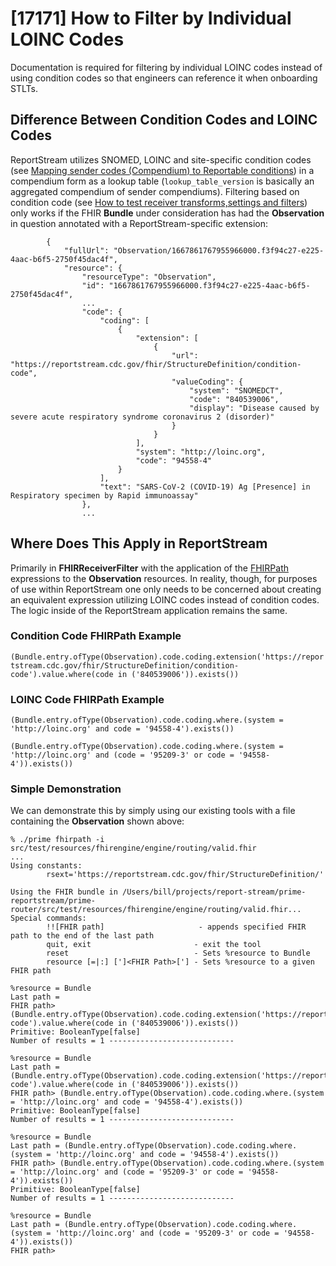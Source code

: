# [17171] How to Filter by Individual LOINC Codes

Documentation is required for filtering by individual LOINC codes instead of using condition codes so that engineers can reference it when onboarding STLTs.

## Difference Between Condition Codes and LOINC Codes

ReportStream utilizes SNOMED, LOINC and site-specific condition codes (see [Mapping sender codes (Compendium) to Reportable conditions](sender-onboarding/mapping-sender-codes-to-condition.md)) in a compendium form as a lookup table (`lookup_table_version` is basically an aggregated compendium of sender compendiums).  Filtering based on condition code (see [How to test receiver transforms,settings and filters](receiver-onboarding/receiver-testing.md)) only works if the FHIR **Bundle** under consideration has had the **Observation** in question annotated with a ReportStream-specific extension:

```
        {
            "fullUrl": "Observation/1667861767955966000.f3f94c27-e225-4aac-b6f5-2750f45dac4f",
            "resource": {
                "resourceType": "Observation",
                "id": "1667861767955966000.f3f94c27-e225-4aac-b6f5-2750f45dac4f",
                ...
                "code": {
                    "coding": [
                        {
                            "extension": [
                                {
                                    "url": "https://reportstream.cdc.gov/fhir/StructureDefinition/condition-code",
                                    "valueCoding": {
                                        "system": "SNOMEDCT",
                                        "code": "840539006",
                                        "display": "Disease caused by severe acute respiratory syndrome coronavirus 2 (disorder)"
                                    }
                                }
                            ],
                            "system": "http://loinc.org",
                            "code": "94558-4"
                        }
                    ],
                    "text": "SARS-CoV-2 (COVID-19) Ag [Presence] in Respiratory specimen by Rapid immunoassay"
                },
                ...
```


## Where Does This Apply in ReportStream
Primarily in **FHIRReceiverFilter** with the application of the [FHIRPath](https://build.fhir.org/fhirpath.html) expressions to the **Observation** resources.  In reality, though, for purposes of use within ReportStream one only needs to be concerned about creating an equivalent expression utilizing LOINC codes instead of condition codes.  The logic inside of the ReportStream application remains the same.

### Condition Code FHIRPath Example

`(Bundle.entry.ofType(Observation).code.coding.extension('https://reportstream.cdc.gov/fhir/StructureDefinition/condition-code').value.where(code in ('840539006')).exists())`

### LOINC Code FHIRPath Example

`(Bundle.entry.ofType(Observation).code.coding.where.(system = 'http://loinc.org' and code = '94558-4').exists())`

`(Bundle.entry.ofType(Observation).code.coding.where.(system = 'http://loinc.org' and (code = '95209-3' or code = '94558-4')).exists())`

### Simple Demonstration
We can demonstrate this by simply using our existing tools with a file containing the **Observation** shown above:

```
% ./prime fhirpath -i src/test/resources/fhirengine/engine/routing/valid.fhir                                                                                           
...
Using constants:
        rsext='https://reportstream.cdc.gov/fhir/StructureDefinition/'

Using the FHIR bundle in /Users/bill/projects/report-stream/prime-reportstream/prime-router/src/test/resources/fhirengine/engine/routing/valid.fhir...
Special commands:
        !![FHIR path]                     - appends specified FHIR path to the end of the last path
        quit, exit                       - exit the tool
        reset                            - Sets %resource to Bundle
        resource [=|:] [']<FHIR Path>['] - Sets %resource to a given FHIR path

%resource = Bundle
Last path = 
FHIR path> (Bundle.entry.ofType(Observation).code.coding.extension('https://reportstream.cdc.gov/fhir/StructureDefinition/condition-code').value.where(code in ('840539006')).exists())
Primitive: BooleanType[false]
Number of results = 1 ----------------------------

%resource = Bundle
Last path = (Bundle.entry.ofType(Observation).code.coding.extension('https://reportstream.cdc.gov/fhir/StructureDefinition/condition-code').value.where(code in ('840539006')).exists())
FHIR path> (Bundle.entry.ofType(Observation).code.coding.where.(system = 'http://loinc.org' and code = '94558-4').exists())
Primitive: BooleanType[false]
Number of results = 1 ----------------------------

%resource = Bundle
Last path = (Bundle.entry.ofType(Observation).code.coding.where.(system = 'http://loinc.org' and code = '94558-4').exists())
FHIR path> (Bundle.entry.ofType(Observation).code.coding.where.(system = 'http://loinc.org' and (code = '95209-3' or code = '94558-4')).exists())
Primitive: BooleanType[false]
Number of results = 1 ----------------------------

%resource = Bundle
Last path = (Bundle.entry.ofType(Observation).code.coding.where.(system = 'http://loinc.org' and (code = '95209-3' or code = '94558-4')).exists())
FHIR path> 

```








